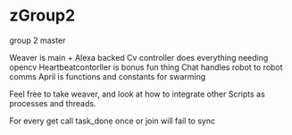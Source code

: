 # zGroup2
group 2 master

Weaver is main + Alexa backed 
Cv controller does everything needing opencv
Heartbeatcontorller is bonus fun thing 
Chat handles robot to robot comms
April is functions and constants for swarming

Feel free to take weaver, 
and look at how to integrate other
Scripts as processes and threads.

For every get call task_done once or join will fail to sync
